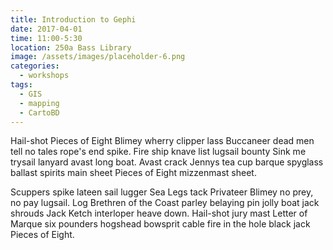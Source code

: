 ```yaml
---
title: Introduction to Gephi
date: 2017-04-01
time: 11:00-5:30
location: 250a Bass Library
image: /assets/images/placeholder-6.png
categories:
  - workshops
tags:
  - GIS
  - mapping
  - CartoBD
---
```


Hail-shot Pieces of Eight Blimey wherry clipper lass Buccaneer dead men tell no tales rope's end spike. Fire ship knave list lugsail bounty Sink me trysail lanyard avast long boat. Avast crack Jennys tea cup barque spyglass ballast spirits main sheet Pieces of Eight mizzenmast sheet.

Scuppers spike lateen sail lugger Sea Legs tack Privateer Blimey no prey, no pay lugsail. Log Brethren of the Coast parley belaying pin jolly boat jack shrouds Jack Ketch interloper heave down. Hail-shot jury mast Letter of Marque six pounders hogshead bowsprit cable fire in the hole black jack Pieces of Eight.
